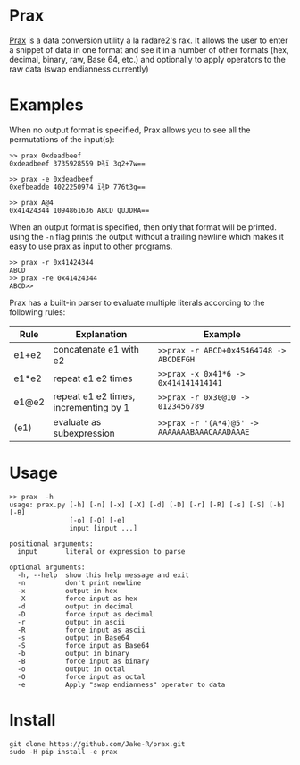 # Prax
[Prax](http://www.imdb.com/character/ch0566106/) is a data conversion utility a la radare2's rax. It allows the user to enter a snippet of data in one format and see it in a number of other formats (hex, decimal, binary, raw, Base 64, etc.) and optionally to apply operators to the raw data (swap endianness currently)

# Examples
When no output format is specified, Prax allows you to see all the permutations of the input(s):
~~~~
>> prax 0xdeadbeef
0xdeadbeef 3735928559 Þ­¾ï 3q2+7w==

>> prax -e 0xdeadbeef
0xefbeadde 4022250974 ï¾­Þ 776t3g==

>> prax A@4
0x41424344 1094861636 ABCD QUJDRA==
~~~~

When an output format is specified, then only that format will be printed. using the `-n` flag prints the output without a trailing newline which makes it easy to use prax as input to other programs.
~~~~
>> prax -r 0x41424344
ABCD
>> prax -re 0x41424344
ABCD>>
~~~~
Prax has a built-in parser to evaluate multiple literals according to the following rules:

Rule | Explanation | Example
--- | --- | ---
e1+e2 | concatenate e1 with e2 | `>>prax -r ABCD+0x45464748 -> ABCDEFGH`
e1\*e2 |repeat e1 e2 times | `>>prax -x 0x41*6 -> 0x414141414141`
e1@e2 | repeat e1 e2 times, incrementing by 1 | `>>prax -r 0x30@10 -> 0123456789`
(e1) | evaluate as subexpression | `>>prax -r '(A*4)@5' -> AAAAAAABAAACAAADAAAE`

# Usage
~~~~
>> prax  -h
usage: prax.py [-h] [-n] [-x] [-X] [-d] [-D] [-r] [-R] [-s] [-S] [-b] [-B]
               [-o] [-O] [-e]
               input [input ...]

positional arguments:
  input       literal or expression to parse

optional arguments:
  -h, --help  show this help message and exit
  -n          don't print newline
  -x          output in hex
  -X          force input as hex
  -d          output in decimal
  -D          force input as decimal
  -r          output in ascii
  -R          force input as ascii
  -s          output in Base64
  -S          force input as Base64
  -b          output in binary
  -B          force input as binary
  -o          output in octal
  -O          force input as octal
  -e          Apply "swap endianness" operator to data

~~~~

# Install
~~~~
git clone https://github.com/Jake-R/prax.git
sudo -H pip install -e prax
~~~~

